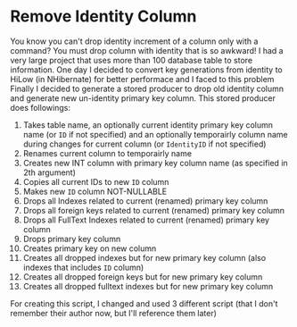 # Remove Identity Column
You know you can't drop identity increment of a column only with a command? You must drop column with identity that is so awkward!
I had a very large project that uses more than 100 database table to store information. One day I decided to convert key generations from identity to HiLow (in NHibernate) for better performace and I faced to this problem
Finally I decided to generate a stored producer to drop old identity column and generate new un-identity primary key column.
This stored producer does followings:
1. Takes table name, an optionally current identity primary key column name (or `ID` if not specified) and an optionally temporairly column name during changes for current column (or `IdentityID` if not specified)
2. Renames current column to temporairly name
3. Creates new INT column with primary key column name (as specified in 2th argument)
4. Copies all current IDs to new `ID` column
5. Makes new `ID` column NOT-NULLABLE
6. Drops all Indexes related to current (renamed) primary key column 
7. Drops all foreign keys related to current (renamed) primary key column 
8. Drops all FullText Indexes related to current (renamed) primary key column 
9. Drops primary key column
10. Creates primary key on new column
11. Creates all dropped indexes but for new primary key column (also indexes that includes `ID` column)
12. Creates all dropped foreign keys but for new primary key column
13. Creates all dropped fulltext indexes but for new primary key column

For creating this script, I changed and used 3 different script (that I don't remember their author now, but I'll reference them later)
